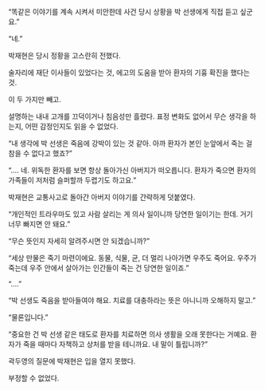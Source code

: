 “똑같은 이야기를 계속 시켜서 미안한데 사건 당시 상황을 박 선생에게 직접 듣고 싶군요.”

“네.”

박재현은 당시 정황을 고스란히 전했다.

술자리에 재단 이사들이 있었다는 것, 에고의 도움을 받아 환자의 기흉 확진을 했다는 것.

이 두 가지만 빼고.

설명하는 내내 고개를 끄덕이거나 침음성만 흘렸다. 표정 변화도 없어서 무슨 생각을 하는지, 어떤 감정인지도 읽을 수 없었다.

“내 생각에 박 선생은 죽음에 강박이 있는 것 같아. 아까 환자가 본인 눈앞에서 죽는 걸 참을 수 없다고 했죠?”

“.... 네. 위독한 환자를 보면 항상 돌아가신 아버지가 떠오릅니다. 환자가 죽으면 환자의 가족들이 저처럼 슬퍼할까 두렵기도 하고요.”

박재현은 교통사고로 돌아간 아버지 이야기를 간략하게 덧붙였다.

“개인적인 트라우마도 있고 사람 살리는 게 의사 일이니까 당연한 일이기는 한데. 거기 너무 빠지면 안 돼요.”

“무슨 뜻인지 자세히 알려주시면 안 되겠습니까?”

“세상 만물은 죽기 마련이에요. 동물, 식물, 균, 더 멀리 나아가면 우주도 죽어요. 우주가 죽는데 우주 안에서 살아가는 인간들이 죽는 건 당연한 일이죠.”

“....”

“박 선생도 죽음을 받아들여야 해요. 치료를 대충하라는 뜻은 아니니까 오해하지 말고.”

“물론입니다.”

“중요한 건 박 선생 같은 태도로 환자를 치료하면 의사 생활을 오래 못한다는 거예요. 환자가 죽을 때마다 자책하고 상처를 받을 테니까요. 내 말이 틀립니까?”

곽두영의 질문에 박재현은 입을 열지 못했다.

부정할 수 없었다.